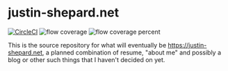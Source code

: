 # justin-shepard.net

[![CircleCI](https://circleci.com/gh/gyrfalcon/justin-shepard.net.svg?style=svg)](https://circleci.com/gh/gyrfalcon/justin-shepard.net) ![flow coverage](https://25-113407865-gh.circle-artifacts.com/0/home/circleci/justin-shepard.net/reports/flow/flow-badge.svg) ![flow coverage percent](https://25-113407865-gh.circle-artifacts.com/0/home/circleci/justin-shepard.net/reports/flow/flow-coverage-badge.svg)

This is the source repository for what will eventually be https://justin-shepard.net, a planned combination of resume, "about me" and possibly a blog or other such things that I haven't decided on yet.
